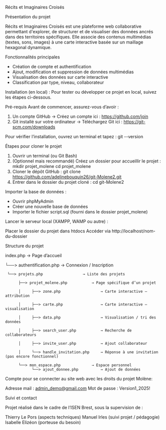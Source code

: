 Récits et Imaginaires Croisés

Présentation du projet

Récits et Imaginaires Croisés est une plateforme web collaborative permettant d'explorer, de structurer et de visualiser des données ancrés dans des territoires spécifiques. Elle associe des contenus multimédias (textes, sons, images) à une carte interactive basée sur un maillage hexagonal dynamique.

Fonctionnalités principales
- Création de compte et authentification
- Ajout, modification et suppression de données multimédias
- Visualisation des données sur carte interactive
- Classification par type, niveau, collaborateur

Installation (en local) :
Pour tester ou développer ce projet en local, suivez les étapes ci-dessous.

Pré-requis
Avant de commencer, assurez-vous d’avoir :

1. Un compte GitHub
   → Créez un compte ici : https://github.com/join
2. Git installé sur votre ordinateur
   → Téléchargez Git ici : https://git-scm.com/downloads

Pour vérifier l’installation, ouvrez un terminal et tapez :
   git --version

Étapes pour cloner le projet

1. Ouvrir un terminal (ou Git Bash)
2. (Optionnel mais recommandé) Créez un dossier pour accueillir le projet :
   mkdir projet_molene
   cd projet_molene
3. Cloner le dépôt GitHub :
   git clone https://github.com/adelinebouquin26/git-Molene2.git
4. Entrer dans le dossier du projet cloné :
   cd git-Molene2

Importer la base de données :

- Ouvrir phpMyAdmin
- Créer une nouvelle base de données
- Importer le fichier script.sql (fourni dans le dossier projet_molene)

Lancer le serveur local (XAMPP, WAMP ou autre) :

Placer le dossier du projet dans htdocs
Accéder via http://localhost/nom-du-dossier

Structure du projet

index.php                → Page d’accueil

└──> authentification.php       → Connexion / Inscription

     └──> projets.php                  → Liste des projets
     
          ├──> projet_molene.php           → Page spécifique d’un projet
          
          │     ├──> zone.php                  → Carte interactive – attribution
          
          │     ├──> carte.php                 → Carte interactive – visualisation
          
          │     ├──> data.php                  → Visualisation / tri des données
          
          │     ├──> search_user.php           → Recherche de collaborateurs
          
          │     ├──> invite_user.php           → Ajout collaborateur
          
          │     └──> handle_invitation.php     → Réponse à une invitation (pas encore fonctionnel)
          
          └──> mon_espace.php              → Espace personnel
                └──> ajout_donnee.php          → Ajout de données

Compte pour se connecter au site web avec les droits du projet Molène:

Adresse mail : admin_demo@gmail.com
Mot de passe : Version1_2025!


Suivi et contact

Projet réalisé dans le cadre de l’ISEN Brest, sous la supervision de :

Thierry Le Pors (aspects techniques)
Manuel Irles (suivi projet / pédagogie)
Isabelle Elizéon (porteuse du besoin) 
